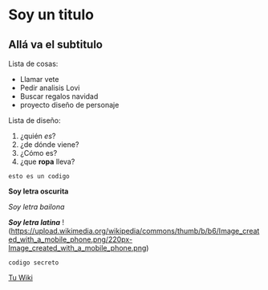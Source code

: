# Soy un titulo
## Allá va el subtitulo
Lista de cosas:
- Llamar vete
- Pedir analisis Lovi
- Buscar regalos navidad
- proyecto diseño de personaje

Lista de diseño:
1. ¿quién *es*?
2. ¿de dónde viene?
3. ¿Cómo es?
4. ¿que **ropa** lleva?

~~~
esto es un codigo 
~~~
__Soy letra oscurita__

_Soy letra bailona_

***Soy letra latina***
!(https://upload.wikimedia.org/wikipedia/commons/thumb/b/b6/Image_created_with_a_mobile_phone.png/220px-Image_created_with_a_mobile_phone.png)

`codigo secreto`

[Tu Wiki](https://es.wikipedia.org/wiki/Imagen)